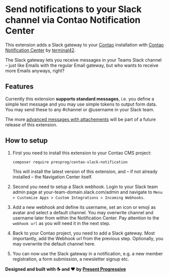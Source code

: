 # Send notifications to your Slack channel via Contao Notification Center

This extension adds a Slack gateway to your [Contao](https://www.github.com/contao) installation with [Contao Notification Center](https://github.com/terminal42/contao-notification_center) by [terminal42](https://github.com/terminal42).

The Slack gateway lets you receive messages in your Teams Slack channel &ndash; just like Emails with the regular Email gateway, but who wants to receive more Emails anyways, right?

## Features
Currently this extension **supports standard messages**, i.e. you define a simple text message and you may use simple tokens to output form data. You may send these to any #channel or @username in your Slack team.

The more [advanced messages with attachements](https://api.slack.com/docs/message-attachments) will be part of a future release of this extension.

## How to setup
1. First you need to install this extension to your Contao CMS project:

    ```composer require presprog/contao-slack-notification```

    This will install the latest version of this extension, and &ndash; if not already installed &ndash; the Navigation Center itself. 

2. Second you need to setup a Slack webhook. Login to your Slack team admin page at your-team-domain.slack.com/admin and navigate to `Menu > Customize Apps > Custom Integrations > Incoming Webhooks`.

3. Add a new webhook and define its username, set an icon or emoji as avatar and select a default channel. You may overwrite channel and username later from within the Notification Center. Pay attention to the `webhook url` as you will need it in the next step.

4. Back to your Contao project, you need to add a Slack gateway. Most importantly, add the Webhook url from the previous step. Optionally, you may overwrite the default channel here. 

5. You can now use the Slack gateway in a notification, e.g. a new member registration, a form submission, a newsletter signup etc.

**Designed and built with ☕ and ❤ by [Present Progressive](https://www.presentprogressive.de)**